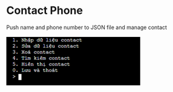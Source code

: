 # Contact Phone
Push name and phone number to JSON file and manage contact</br>  
![Preview](https://raw.githubusercontent.com/DungGramer/contactPhone/master/preview.png)
